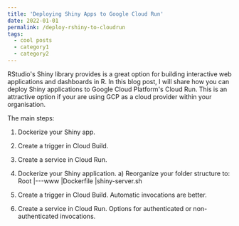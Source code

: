 ```yaml
---
title: 'Deploying Shiny Apps to Google Cloud Run'
date: 2022-01-01
permalink: /deploy-rshiny-to-cloudrun
tags:
  - cool posts
  - category1
  - category2
---
```


RStudio's Shiny library provides is a great option for building interactive web applications and dashboards in R. In this blog post, I will share how you can deploy Shiny applications to Google Cloud Platform's Cloud Run. This is an attractive option if your are using GCP as a cloud provider within your organisation. 

The main steps: 

1. Dockerize your Shiny app. 
2. Create a trigger in Cloud Build. 
3. Create a service in Cloud Run.

1. Dockerize your Shiny application. 
a) Reorganize your folder structure to:
  Root
  |---www
  |Dockerfile
  |shiny-server.sh
  
2. Create a trigger in Cloud Build. 
Automatic invocations are better.

3. Create a service in Cloud Run. 
Options for authenticated or non-authenticated invocations. 
